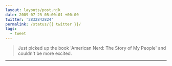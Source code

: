 ```yaml
---
layout: layouts/post.njk
date: 2009-07-25 05:00:01 +00:00
twitter: '2832842824'
permalink: /status/{{ twitter }}/
tags: 
  - tweet
---
```


> Just picked up the book 'American Nerd: The Story of My People' and couldn't be more excited.

---
